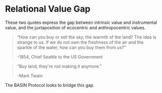 # Relational Value Gap

These two quotes express the gap between intrinsic value and instrumental value, and the juxtaposition of ecocentric and anthropocentric values.

> “How can you buy or sell the sky, the warmth of the land? The idea is strange to us. If we do not own the freshness of the air and the sparkle of the water, how can you buy them from us?”&#x20;
>
> \-1854, Chief Seattle to the US Government

> “Buy land, they're not making it anymore.”&#x20;
>
> \-Mark Twain

The BASIN Protocol looks to bridge this gap.
